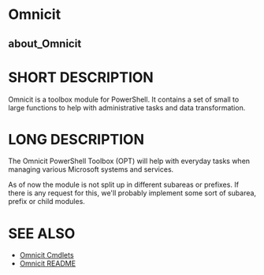 # Omnicit
## about_Omnicit

# SHORT DESCRIPTION
Omnicit is a toolbox module for PowerShell. It contains a set of small to large functions to help with administrative tasks and data transformation.

# LONG DESCRIPTION
The Omnicit PowerShell Toolbox (OPT) will help with everyday tasks when managing various Microsoft systems and services.

As of now the module is not split up in different subareas or prefixes. If there is any request for this, we'll probably implement some sort of subarea, prefix or child modules.


# SEE ALSO
- [Omnicit Cmdlets](https://github.com/Omnicit/Omnicit/blob/master/docs/en-US/Omnicit.md)
- [Omnicit README](https://github.com/Omnicit/Omnicit)